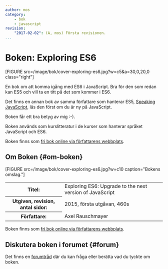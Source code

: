 ```yaml
---
author: mos
category:
    - bok
    - javascript
revision:
    "2017-02-02": (A, mos) Första revisionen.
...
```

Boken: Exploring ES6
==================================

[FIGURE src=/image/bok/cover-exploring-es6.jpg?w=c5&a=30,0,20,0 class="right"]

En bok om att komma igång med ES6 i JavaScript. Bra för den som redan kan ES5 och vill ta en titt på det som kommer i ES6.


<!--more-->



Det finns en annan bok av samma författare som hanterar ES5, [Speaking JavaScript](kunskap/boken-speaking-javascript), läs den först om du är ny på JavaScript.

Boken får ett bra betyg av mig :-).

Boken används som kurslitteratur i de kurser som hanterar språket JavaScript och ES6.

Boken finns som [fri bok online via författarens webbplats](http://exploringjs.com/es6/).



Om Boken {#om-boken}
--------------------

[FIGURE src=/image/bok/cover-exploring-es6.jpg?w=c10 caption="Bokens omslag."]

<table>
<tr><th>Titel:</th><td>Exploring ES6: Upgrade to the next version of JavaScript<td></tr>
<tr><th>Utgiven, revision, antal sidor:</th><td>2015, första utgåvan, 460s<td></tr>
<tr><th>Författare:</th><td>Axel Rauschmayer<td></tr>
<!--
<tr><th>Förlag:</th><td>O'Reilly Media<td></tr>
<tr><th>ISBN:</th><td>978-1449365035<td></tr>
-->
</table>

<!--
[BOOK isbn= 978-1449365035]
-->

Boken finns som [fri bok online via författarens webbplats](http://exploringjs.com/es6/).



Diskutera boken i forumet {#forum}
----------------------------------

Det finns en [forumtråd](t/5878) där du kan fråga eller berätta vad du tyckte om boken.
